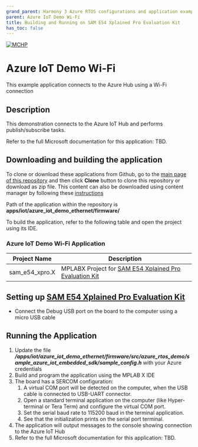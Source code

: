 ```yaml
---
grand_parent: Harmony 3 Azure RTOS configurations and application examples
parent: Azure IoT Demo Wi-Fi
title: Building and Running on SAM E54 Xplained Pro Evaluation Kit
has_toc: false
---
```


[![MCHP](https://www.microchip.com/ResourcePackages/Microchip/assets/dist/images/logo.png)](https://www.microchip.com)

# Azure IoT Demo Wi-Fi

This example application connects to the Azure Hub using a Wi-Fi connection

## Description

This demonstration connects to the Azure IoT Hub and performs publish/subscribe tasks.

Refer to the full Microsoft documentation for this application: TBD.

## Downloading and building the application

To clone or download these applications from Github, go to the [main page of this repository](https://github.com/Microchip-MPLAB-Harmony/azure_rtos) and then click **Clone** button to clone this repository or download as zip file. This content can also be downloaded using content manager by following these [instructions](https://github.com/Microchip-MPLAB-Harmony/contentmanager/wiki)

Path of the application within the repository is **apps/iot/azure_iot_demo_ethernet/firmware/**

To build the application, refer to the following table and open the project using its IDE.

### Azure IoT Demo Wi-Fi Application

| Project Name      | Description                                    |
| ----------------- | ---------------------------------------------- |
| sam_e54_xpro.X  | MPLABX Project for [SAM E54 Xplained Pro Evaluation Kit](https://www.microchip.com/developmenttools/ProductDetails/atsame54-xpro) |

## Setting up [SAM E54 Xplained Pro Evaluation Kit](https://www.microchip.com/developmenttools/ProductDetails/atsame54-xpro)

- Connect the Debug USB port on the board to the computer using a micro USB cable

## Running the Application

1. Update the file ***/apps/iot/azure_iot_demo_ethernet/firmware/src/azure_rtos_demo/sample_azure_iot_embedded_sdk/sample_config.h*** with your Azure credentials
2. Build and program the application using the MPLAB X IDE
3. The board has a SERCOM configuration:
    1. A virtual COM port will be detected on the computer, when the USB cable is connected to USB-UART connector.
    2. Open a standard terminal application on the computer (like Hyper-terminal or Tera Term) and configure the virtual COM port.
    3. Set the serial baud rate to 115200 baud in the terminal application.
    4. See that the initialization prints on the serial port terminal.
4. The application will output messages to the console showing connection to the Azure IoT Hub
5. Refer to the full Microsoft documentation for this application: TBD.

